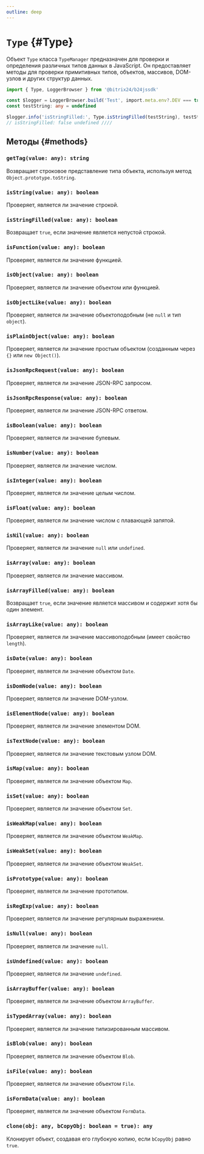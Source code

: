 ```yaml
---
outline: deep
---
```

# `Type` {#Type}

Объект `Type` класса `TypeManager` предназначен для проверки и определения различных типов данных в JavaScript. 
Он предоставляет методы для проверки примитивных типов, объектов, массивов, DOM-узлов и других структур данных.

```ts
import { Type, LoggerBrowser } from '@bitrix24/b24jssdk'

const $logger = LoggerBrowser.build('Test', import.meta.env?.DEV === true)
const testString: any = undefined

$logger.info('isStringFilled:', Type.isStringFilled(testString), testString)
// isStringFilled: false undefined ////
```

## Методы {#methods}

### `getTag(value: any): string`

Возвращает строковое представление типа объекта, используя метод `Object.prototype.toString`.

### `isString(value: any): boolean`

Проверяет, является ли значение строкой.

### `isStringFilled(value: any): boolean`

Возвращает `true`, если значение является непустой строкой.

### `isFunction(value: any): boolean`

Проверяет, является ли значение функцией.

### `isObject(value: any): boolean`

Проверяет, является ли значение объектом или функцией.

### `isObjectLike(value: any): boolean`

Проверяет, является ли значение объектоподобным (не `null` и тип `object`).

### `isPlainObject(value: any): boolean`

Проверяет, является ли значение простым объектом (созданным через `{}` или `new Object()`).

### `isJsonRpcRequest(value: any): boolean`

Проверяет, является ли значение JSON-RPC запросом.

### `isJsonRpcResponse(value: any): boolean`

Проверяет, является ли значение JSON-RPC ответом.

### `isBoolean(value: any): boolean`

Проверяет, является ли значение булевым.

### `isNumber(value: any): boolean`

Проверяет, является ли значение числом.

### `isInteger(value: any): boolean`

Проверяет, является ли значение целым числом.

### `isFloat(value: any): boolean`

Проверяет, является ли значение числом с плавающей запятой.

### `isNil(value: any): boolean`

Проверяет, является ли значение `null` или `undefined`.

### `isArray(value: any): boolean`

Проверяет, является ли значение массивом.

### `isArrayFilled(value: any): boolean`

Возвращает `true`, если значение является массивом и содержит хотя бы один элемент.

### `isArrayLike(value: any): boolean`

Проверяет, является ли значение массивоподобным (имеет свойство `length`).

### `isDate(value: any): boolean`

Проверяет, является ли значение объектом `Date`.

### `isDomNode(value: any): boolean`

Проверяет, является ли значение DOM-узлом.

### `isElementNode(value: any): boolean`

Проверяет, является ли значение элементом DOM.

### `isTextNode(value: any): boolean`

Проверяет, является ли значение текстовым узлом DOM.

### `isMap(value: any): boolean`

Проверяет, является ли значение объектом `Map`.

### `isSet(value: any): boolean`

Проверяет, является ли значение объектом `Set`.

### `isWeakMap(value: any): boolean`

Проверяет, является ли значение объектом `WeakMap`.

### `isWeakSet(value: any): boolean`

Проверяет, является ли значение объектом `WeakSet`.

### `isPrototype(value: any): boolean`

Проверяет, является ли значение прототипом.

### `isRegExp(value: any): boolean`

Проверяет, является ли значение регулярным выражением.

### `isNull(value: any): boolean`

Проверяет, является ли значение `null`.

### `isUndefined(value: any): boolean`

Проверяет, является ли значение `undefined`.

### `isArrayBuffer(value: any): boolean`

Проверяет, является ли значение объектом `ArrayBuffer`.

### `isTypedArray(value: any): boolean`

Проверяет, является ли значение типизированным массивом.

### `isBlob(value: any): boolean`

Проверяет, является ли значение объектом `Blob`.

### `isFile(value: any): boolean`

Проверяет, является ли значение объектом `File`.

### `isFormData(value: any): boolean`

Проверяет, является ли значение объектом `FormData`.

### `clone(obj: any, bCopyObj: boolean = true): any`

Клонирует объект, создавая его глубокую копию, если `bCopyObj` равно `true`.